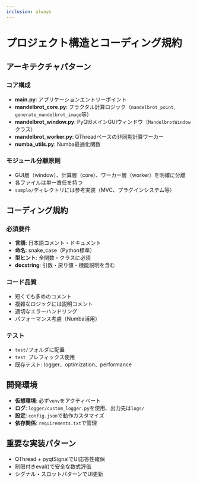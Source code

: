 ```yaml
---
inclusion: always
---
```


# プロジェクト構造とコーディング規約

## アーキテクチャパターン

### コア構成
- **main.py**: アプリケーションエントリーポイント
- **mandelbrot_core.py**: フラクタル計算ロジック（`mandelbrot_point`, `generate_mandelbrot_image`等）
- **mandelbrot_window.py**: PyQt6メインGUIウィンドウ（`MandelbrotWindow`クラス）
- **mandelbrot_worker.py**: QThreadベースの非同期計算ワーカー
- **numba_utils.py**: Numba最適化関数

### モジュール分離原則
- GUI層（window）、計算層（core）、ワーカー層（worker）を明確に分離
- 各ファイルは単一責任を持つ
- `sample/`ディレクトリには参考実装（MVC、プラグインシステム等）

## コーディング規約

### 必須要件
- **言語**: 日本語コメント・ドキュメント
- **命名**: snake_case（Python標準）
- **型ヒント**: 全関数・クラスに必須
- **docstring**: 引数・戻り値・機能説明を含む

### コード品質
- 短くても多めのコメント
- 複雑なロジックには説明コメント
- 適切なエラーハンドリング
- パフォーマンス考慮（Numba活用）

### テスト
- `test/`フォルダに配置
- `test_`プレフィックス使用
- 既存テスト: logger、optimization、performance

## 開発環境
- **仮想環境**: 必ず`venv`をアクティベート
- **ログ**: `logger/custom_logger.py`を使用、出力先は`logs/`
- **設定**: `config.json`で動作カスタマイズ
- **依存関係**: `requirements.txt`で管理

## 重要な実装パターン
- QThread + pyqtSignalでUI応答性確保
- 制限付きeval()で安全な数式評価
- シグナル・スロットパターンでUI更新